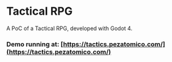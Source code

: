 # Tactical RPG

A PoC of a Tactical RPG, developed with Godot 4.

### Demo running at: [https://tactics.pezatomico.com/](https://tactics.pezatomico.com/)